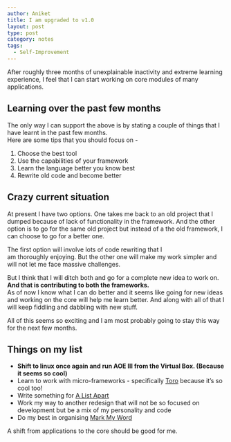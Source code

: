 ```yaml
---
author: Aniket
title: I am upgraded to v1.0
layout: post
type: post
category: notes
tags:
  - Self-Improvement
---
```

After roughly three months of unexplainable inactivity and extreme learning experience, I feel that I can start working on core modules of many applications.

## Learning over the past few months

The only way I can support the above is by stating a couple of things that I have learnt in the past few months.  
Here are some tips that you should focus on -

1.  Choose the best tool
2.  Use the capabilities of your framework
3.  Learn the language better you know best
4.  Rewrite old code and become better

## Crazy current situation

At present I have two options. One takes me back to an old project that I dumped because of lack of functionality in the framework. And the other option is to go for the same old project but instead of a the old framework, I can choose to go for a better one.

The first option will involve lots of code rewriting that I am thoroughly enjoying. But the other one will make my work simpler and will not let me face massive challenges.

But I think that I will ditch both and go for a complete new idea to work on. **And that is contributing to both the frameworks.**  
As of now I know what I can do better and it seems like going for new ideas and working on the core will help me learn better. And along with all of that I will keep fiddling and dabbling with new stuff.

All of this seems so exciting and I am most probably going to stay this way for the next few months.

## Things on my list

*   **Shift to linux once again and run AOE III from the Virtual Box. (Because it seems so cool)**
*   Learn to work with micro-frameworks - specifically [Toro][1] because it’s so cool too!
*   Write something for [A List Apart][2]
*   Work my way to another redesign that will not be so focused on development but be a mix of my personality and code
*   Do my best in organising [Mark My Word][3]

A shift from applications to the core should be good for me.

 [1]: http://toroweb.org/ "Toro: Micro-Framework"
 [2]: http://www.alistapart.com/ "A List Apart"
 [3]: http://markmyword.in "Mark My Word Conference"